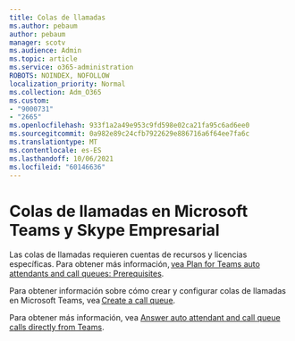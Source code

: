 ```yaml
---
title: Colas de llamadas
ms.author: pebaum
author: pebaum
manager: scotv
ms.audience: Admin
ms.topic: article
ms.service: o365-administration
ROBOTS: NOINDEX, NOFOLLOW
localization_priority: Normal
ms.collection: Adm_O365
ms.custom:
- "9000731"
- "2665"
ms.openlocfilehash: 933f1a2a49e953c9fd598e02ca21fa95c6ad6ee0
ms.sourcegitcommit: 0a982e89c24cfb7922629e886716a6f64ee7fa6c
ms.translationtype: MT
ms.contentlocale: es-ES
ms.lasthandoff: 10/06/2021
ms.locfileid: "60146636"
---
```

# <a name="call-queues-in-microsoft-teams-and-skype-for-business"></a>Colas de llamadas en Microsoft Teams y Skype Empresarial 

Las colas de llamadas requieren cuentas de recursos y licencias específicas. Para obtener más información, [vea Plan for Teams auto attendants and call queues: Prerequisites](https://docs.microsoft.com/microsoftteams/plan-auto-attendant-call-queue#prerequisites). 

Para obtener información sobre cómo crear y configurar colas de llamadas en Microsoft Teams, vea [Create a call queue](https://docs.microsoft.com/microsoftteams/create-a-phone-system-call-queue). 

Para obtener más información, vea [Answer auto attendant and call queue calls directly from Teams](https://docs.microsoft.com/microsoftteams/answer-auto-attendant-and-call-queue-calls). 